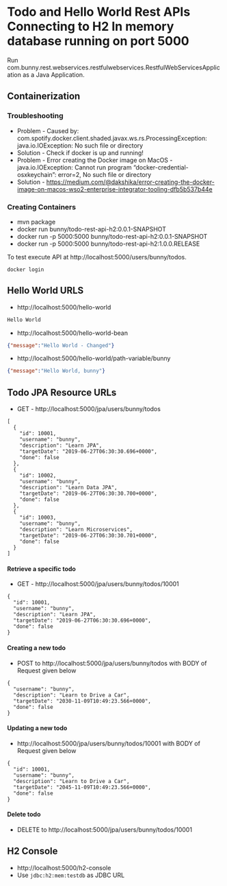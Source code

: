 # Todo and Hello World Rest APIs Connecting to H2 In memory database running on port 5000

Run com.bunny.rest.webservices.restfulwebservices.RestfulWebServicesApplication as a Java Application.


## Containerization

### Troubleshooting

- Problem - Caused by: com.spotify.docker.client.shaded.javax.ws.rs.ProcessingException: java.io.IOException: No such file or directory
- Solution - Check if docker is up and running!
- Problem - Error creating the Docker image on MacOS - java.io.IOException: Cannot run program “docker-credential-osxkeychain”: error=2, No such file or directory
- Solution - https://medium.com/@dakshika/error-creating-the-docker-image-on-macos-wso2-enterprise-integrator-tooling-dfb5b537b44e

### Creating Containers


- mvn package
- docker run bunny/todo-rest-api-h2:0.0.1-SNAPSHOT
- docker run -p 5000:5000 bunny/todo-rest-api-h2:0.0.1-SNAPSHOT
- docker run -p 5000:5000 bunny/todo-rest-api-h2:1.0.0.RELEASE

To test execute API at http://localhost:5000/users/bunny/todos.

```
docker login
```


## Hello World URLS

- http://localhost:5000/hello-world

```txt
Hello World
```

- http://localhost:5000/hello-world-bean

```json
{"message":"Hello World - Changed"}
```

- http://localhost:5000/hello-world/path-variable/bunny

```json
{"message":"Hello World, bunny"}
```


## Todo JPA Resource URLs

- GET - http://localhost:5000/jpa/users/bunny/todos

```
[
  {
    "id": 10001,
    "username": "bunny",
    "description": "Learn JPA",
    "targetDate": "2019-06-27T06:30:30.696+0000",
    "done": false
  },
  {
    "id": 10002,
    "username": "bunny",
    "description": "Learn Data JPA",
    "targetDate": "2019-06-27T06:30:30.700+0000",
    "done": false
  },
  {
    "id": 10003,
    "username": "bunny",
    "description": "Learn Microservices",
    "targetDate": "2019-06-27T06:30:30.701+0000",
    "done": false
  }
]
```

#### Retrieve a specific todo

- GET - http://localhost:5000/jpa/users/bunny/todos/10001

```
{
  "id": 10001,
  "username": "bunny",
  "description": "Learn JPA",
  "targetDate": "2019-06-27T06:30:30.696+0000",
  "done": false
}
```

#### Creating a new todo

- POST to http://localhost:5000/jpa/users/bunny/todos with BODY of Request given below

```
{
  "username": "bunny",
  "description": "Learn to Drive a Car",
  "targetDate": "2030-11-09T10:49:23.566+0000",
  "done": false
}
```

#### Updating a new todo

- http://localhost:5000/jpa/users/bunny/todos/10001 with BODY of Request given below

```
{
  "id": 10001,
  "username": "bunny",
  "description": "Learn to Drive a Car",
  "targetDate": "2045-11-09T10:49:23.566+0000",
  "done": false
}
```

#### Delete todo

- DELETE to http://localhost:5000/jpa/users/bunny/todos/10001


## H2 Console

- http://localhost:5000/h2-console
- Use `jdbc:h2:mem:testdb` as JDBC URL 
